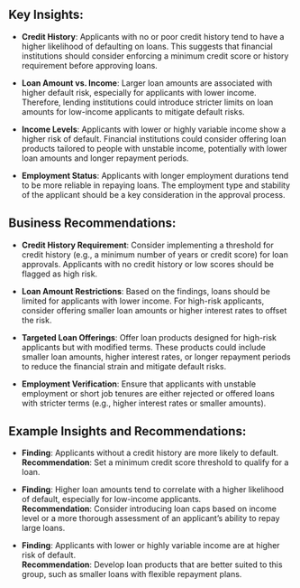 ## Key Insights:   
 
- **Credit History**: Applicants with no or poor credit history tend to have a higher likelihood of defaulting on loans. This suggests that financial institutions should consider enforcing a minimum credit score or history requirement before approving loans.

- **Loan Amount vs. Income**: Larger loan amounts are associated with higher default risk, especially for applicants with lower income. Therefore, lending institutions could introduce stricter limits on loan amounts for low-income applicants to mitigate default risks.

- **Income Levels**: Applicants with lower or highly variable income show a higher risk of default. Financial institutions could consider offering loan products tailored to people with unstable income, potentially with lower loan amounts and longer repayment periods.

- **Employment Status**: Applicants with longer employment durations tend to be more reliable in repaying loans. The employment type and stability of the applicant should be a key consideration in the approval process.

## Business Recommendations:

- **Credit History Requirement**: Consider implementing a threshold for credit history (e.g., a minimum number of years or credit score) for loan approvals. Applicants with no credit history or low scores should be flagged as high risk.

- **Loan Amount Restrictions**: Based on the findings, loans should be limited for applicants with lower income. For high-risk applicants, consider offering smaller loan amounts or higher interest rates to offset the risk.

- **Targeted Loan Offerings**: Offer loan products designed for high-risk applicants but with modified terms. These products could include smaller loan amounts, higher interest rates, or longer repayment periods to reduce the financial strain and mitigate default risks.

- **Employment Verification**: Ensure that applicants with unstable employment or short job tenures are either rejected or offered loans with stricter terms (e.g., higher interest rates or smaller amounts).

## Example Insights and Recommendations:

- **Finding**: Applicants without a credit history are more likely to default.  
  **Recommendation**: Set a minimum credit score threshold to qualify for a loan.

- **Finding**: Higher loan amounts tend to correlate with a higher likelihood of default, especially for low-income applicants.  
  **Recommendation**: Consider introducing loan caps based on income level or a more thorough assessment of an applicant’s ability to repay large loans.

- **Finding**: Applicants with lower or highly variable income are at higher risk of default.  
  **Recommendation**: Develop loan products that are better suited to this group, such as smaller loans with flexible repayment plans.
